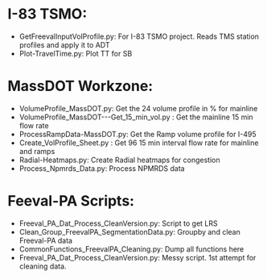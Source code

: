 # I-83 TSMO: 
- GetFreevalInputVolProfile.py: For I-83 TSMO project. Reads TMS station profiles and apply it to ADT
- Plot-TravelTime.py: Plot TT for SB

# MassDOT Workzone: 
- VolumeProfile_MassDOT.py: Get the 24 volume profile in % for mainline
- VolumeProfile_MassDOT---Get_15_min_vol.py : Get the mainline 15 min flow rate 
- ProcessRampData-MassDOT.py: Get the Ramp volume profile for I-495
- Create_VolProfile_Sheet.py : Get 96 15 min interval flow rate for mainline and ramps 
- Radial-Heatmaps.py: Create Radial heatmaps for congestion
- Process_Npmrds_Data.py: Process NPMRDS data

# Feeval-PA Scripts:
- Freeval_PA_Dat_Process_CleanVersion.py: Script to get LRS 
- Clean_Group_FreevalPA_SegmentationData.py: Groupby and clean Freeval-PA data
- CommonFunctions_FreevalPA_Cleaning.py: Dump all functions here
- Freeval_PA_Dat_Process_CleanVersion.py: Messy script. 1st attempt for cleaning data. 
